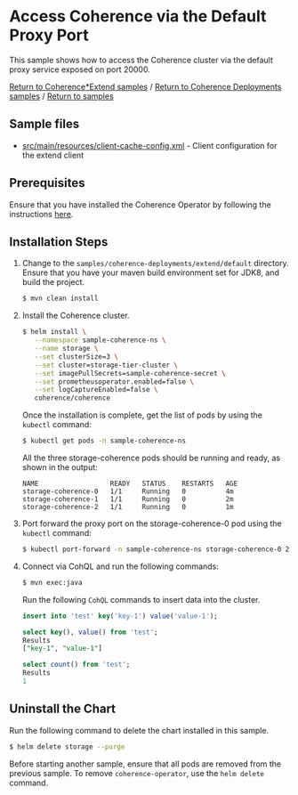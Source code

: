# Access Coherence via the Default Proxy Port

This sample shows how to access the Coherence cluster via the default proxy service
exposed on port 20000.

[Return to Coherence*Extend samples](../) / [Return to Coherence Deployments samples](../../) / [Return to samples](../../../README.md#list-of-samples)

## Sample files

* [src/main/resources/client-cache-config.xml](src/main/resources/client-cache-config.xml) - Client configuration for the extend client

## Prerequisites

Ensure that you have installed the Coherence Operator by following the instructions [here](../../../README.md#install-the-coherence-operator).

## Installation Steps

1. Change to the `samples/coherence-deployments/extend/default` directory. Ensure that you have your maven build environment set for JDK8, and build the project.

   ```bash
   $ mvn clean install
   ```

2. Install the Coherence cluster.

   ```bash
   $ helm install \
      --namespace sample-coherence-ns \
      --name storage \
      --set clusterSize=3 \
      --set cluster=storage-tier-cluster \
      --set imagePullSecrets=sample-coherence-secret \
      --set prometheusoperator.enabled=false \
      --set logCaptureEnabled=false \
      coherence/coherence
   ```

   Once the installation is complete, get the list of pods by using the `kubectl` command:

   ```bash
   $ kubectl get pods -n sample-coherence-ns
   ```

   All the three storage-coherence pods should be running and ready, as shown in the output:

   ```console
   NAME                  READY   STATUS    RESTARTS   AGE
   storage-coherence-0   1/1     Running   0          4m
   storage-coherence-1   1/1     Running   0          2m
   storage-coherence-2   1/1     Running   0          1m
   ```


3. Port forward the proxy port on the storage-coherence-0 pod using the `kubectl` command:

   ```bash
   $ kubectl port-forward -n sample-coherence-ns storage-coherence-0 20000:20000
   ```

4. Connect via CohQL and run the following commands:

   ```bash
   $ mvn exec:java
   ```

   Run the following `CohQL` commands to insert data into the cluster.

   ```sql
   insert into 'test' key('key-1') value('value-1');

   select key(), value() from 'test';
   Results
   ["key-1", "value-1"]

   select count() from 'test';
   Results
   1
   ```

## Uninstall the Chart

Run the following command to delete the chart installed in this sample.

```bash
$ helm delete storage --purge
```

Before starting another sample, ensure that all  pods are removed from the previous sample. To remove `coherence-operator`, use the `helm delete` command.
